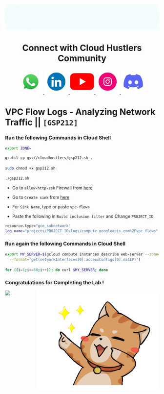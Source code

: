 ![API Gateway Banner](https://raw.githubusercontent.com/Abhishek-kumar-202063/content/f9a8642976ea21cd234c91239431e41f05264842/gif/12.gif)

<div align="center">

# Connect with Cloud Hustlers Community
</div>

<p align="center">
  <a href="https://whatsapp.cloudhustlers.in" target="_blank">
    <img src="https://raw.githubusercontent.com/Abhishek-kumar-202063/content/f9a8642976ea21cd234c91239431e41f05264842/gif/whatsapp.gif" alt="WhatsApp" width="80">
  </a>
  <a href="https://in.linkedin.com/company/cloud-hustlers" target="_blank">
    <img src="https://raw.githubusercontent.com/Abhishek-kumar-202063/content/f9a8642976ea21cd234c91239431e41f05264842/gif/linkedin%20gif.gif" alt="LinkedIn" width="80">
  </a>
  <a href="https://www.youtube.com/@CloudHustlers" target="_blank">
    <img src="https://raw.githubusercontent.com/Abhishek-kumar-202063/content/f9a8642976ea21cd234c91239431e41f05264842/gif/youtube.png" alt="Youtube" width="80">
  </a>
  <a href="https://instagram.com/cloud_hustlers" target="_blank">
    <img src="https://raw.githubusercontent.com/Abhishek-kumar-202063/content/f9a8642976ea21cd234c91239431e41f05264842/gif/insta.gif" alt="Instagram" width="80">
  </a>
  <a href="https://discord.gg/MdbVq7BJNd" target="_blank">
    <img src="https://raw.githubusercontent.com/Abhishek-kumar-202063/content/f9a8642976ea21cd234c91239431e41f05264842/gif/discord.gif" alt="GitHub" width="80">
  </a>
</p>

# VPC Flow Logs - Analyzing Network Traffic || `[GSP212]`

### Run the following Commands in Cloud Shell
```bash
export ZONE=
```

```bash
gsutil cp gs://cloudhustlers/gsp212.sh .

sudo chmod +x gsp212.sh

./gsp212.sh
```

* Go to `allow-http-ssh` Firewall from [here](https://console.cloud.google.com/net-security/firewall-manager/firewall-policies/details/allow-http-ssh?)

* Go to `Create sink` from [here](https://console.cloud.google.com/logs/router/sink?)

* For `Sink Name`, type or paste `vpc-flows` 

* Paste the following in `Build inclusion filter` and Change `PROJECT_ID`

```bash
resource.type="gce_subnetwork"
log_name="projects/PROJECT_ID/logs/compute.googleapis.com%2Fvpc_flows"
```

### Run again the following Commands in Cloud Shell

```bash
export MY_SERVER=$(gcloud compute instances describe web-server --zone=$ZONE \
  --format='get(networkInterfaces[0].accessConfigs[0].natIP)')

for ((i=1;i<=50;i++)); do curl $MY_SERVER; done
```

### Congratulations for Completing the Lab !

</div>
<img src="https://raw.githubusercontent.com/Abhishek-kumar-202063/content/f9a8642976ea21cd234c91239431e41f05264842/gif/baby.gif" align="right" width="400">

<p align="left">
  <a href="https://youtu.be/8bQOoeeif7A">
    <img src="https://img.youtube.com/vi/8bQOoeeif7A/maxresdefault.jpg" width="500">
  </a>
</p>
